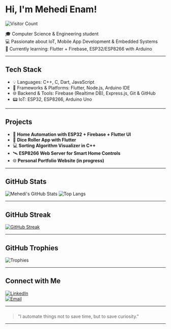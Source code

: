 # Hi, I'm Mehedi Enam!
![Visitor Count](https://komarev.com/ghpvc/?username=mehedienf&color=blue&style=flat&label=Profile+Views)

🎓 Computer Science & Engineering student  
💻 Passionate about IoT, Mobile App Development & Embedded Systems  
🌱 Currently learning: Flutter + Firebase, ESP32/ESP8266 with Arduino  

---

## Tech Stack

- 💡 Languages: C++, C, Dart, JavaScript  
- 🔧 Frameworks & Platforms: Flutter, Node.js, Arduino IDE  
- 🌐 Backend & Tools: Firebase (Realtime DB), Express.js, Git & GitHub  
- 📟 IoT: ESP32, ESP8266, Arduino Uno

---

## Projects

- 🔌 **Home Automation with ESP32 + Firebase + Flutter UI**  
- 📱 **Dice Roller App with Flutter**  
- 💻 **Sorting Algorithm Visualizer in C++**  
- 🛰️ **ESP8266 Web Server for Smart Home Controls**  
- 🌐 **Personal Portfolio Website (in progress)**

---

## GitHub Stats

![Mehedi's GitHub Stats](https://github-readme-stats.vercel.app/api?username=mehedienf&show_icons=true&theme=tokyonight)
![Top Langs](https://github-readme-stats.vercel.app/api/top-langs/?username=mehedienf&layout=compact&theme=tokyonight)

---

## GitHub Streak

[![GitHub Streak](https://streak-stats.demolab.com?user=mehedienf&theme=tokyonight&hide_border=true)](https://git.io/streak-stats)

---

## GitHub Trophies

![Trophies](https://github-profile-trophy.vercel.app/?username=mehedienf&theme=radical)

---

## Connect with Me

[![LinkedIn](https://img.shields.io/badge/LinkedIn-blue?logo=linkedin&style=for-the-badge)](https://www.linkedin.com/in/mehedienam)  
[![Email](https://img.shields.io/badge/Email-grey?logo=gmail&style=for-the-badge)](mailto:enammehedi06@gmail.com)

---

###
> "I automate things not to save time, but to save curiosity."

---
